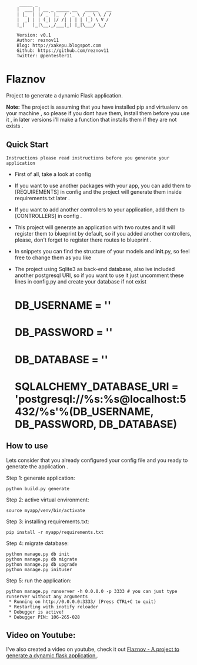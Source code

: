 # 
		 _____ _                            
		|  ___| | __ _ _____ __   _____   __
		| |_  | |/ _` |_  / '_ \ / _ \ \ / /
		|  _| | | (_| |/ /| | | | (_) \ V / 
		|_|   |_|\__,_/___|_| |_|\___/ \_/  

		Version: v0.1
		Author: reznov11
		Blog: http://xakepu.blogspot.com
		Github: https://github.com/reznov11
		Twitter: @pentester11
		
Flaznov
============

Project to generate a dynamic Flask application.

**Note:** The project is assuming that you have installed pip and virtualenv on your machine , so please if you dont have them, install them before you use it , in later versions i'll make a function that installs them if they are not exists .

Quick Start
-----------

`Instructions please read instructions before you generate your application`

- First of all, take a look at config

- If you want to use another packages with your app, you can add them to [REQUIREMENTS] in config and the project will generate them inside requirements.txt later .

- If you want to add another controllers to your application, add them to [CONTROLLERS] in config .

- This project will generate an application with two routes and it will register them to blueprint by default, so if you added another controllers, please, don't forget to register there routes to blueprint .

- In snippets you can find the structure of your models and __init__.py, so feel free to change them as you like

- The project using Sqlite3 as back-end database, also ive included another postgresql URI, so if you want to use it just uncomment these lines in config.py and create your database if not exist

	# DB_USERNAME = ''
	# DB_PASSWORD = ''
	# DB_DATABASE = ''
	# SQLALCHEMY_DATABASE_URI = 'postgresql://%s:%s@localhost:5432/%s'%(DB_USERNAME, DB_PASSWORD, DB_DATABASE)


How to use
-----------

Lets consider that you already configured your config file and you ready to generate the application .

Step 1: generate application:

	python build.py generate
	

Step 2: active virtual environment:

	source myapp/venv/bin/activate
	
Step 3: installing requirements.txt:

	pip install -r myapp/requirements.txt
	
Step 4: migrate database:

	python manage.py db init
	python manage.py db migrate
	python manage.py db upgrade
	python manage.py inituser
	
Step 5: run the application:

	python manage.py runserver -h 0.0.0.0 -p 3333 # you can just type runserver without any arguments
	 * Running on http://0.0.0.0:3333/ (Press CTRL+C to quit)
	 * Restarting with inotify reloader
	 * Debugger is active!
	 * Debugger PIN: 106-265-028


Video on Youtube:
-----------

I've also created a video on youtube, check it out [Flaznov - A project to generate a dynamic flask application.](https://youtu.be/OWX-C7giNJo).
